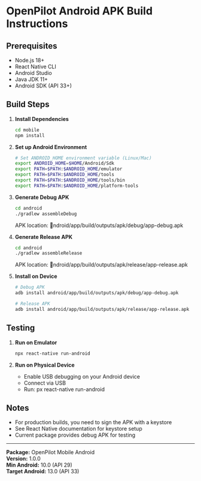 ﻿# OpenPilot Android APK Build Instructions

## Prerequisites
- Node.js 18+
- React Native CLI
- Android Studio
- Java JDK 11+
- Android SDK (API 33+)

## Build Steps

1. **Install Dependencies**
   ```bash
   cd mobile
   npm install
   ```

2. **Set up Android Environment**
   ```bash
   # Set ANDROID_HOME environment variable (Linux/Mac)
   export ANDROID_HOME=$HOME/Android/Sdk
   export PATH=$PATH:$ANDROID_HOME/emulator
   export PATH=$PATH:$ANDROID_HOME/tools
   export PATH=$PATH:$ANDROID_HOME/tools/bin
   export PATH=$PATH:$ANDROID_HOME/platform-tools
   ```

3. **Generate Debug APK**
   ```bash
   cd android
   ./gradlew assembleDebug
   ```
   APK location: ndroid/app/build/outputs/apk/debug/app-debug.apk

4. **Generate Release APK**
   ```bash
   cd android
   ./gradlew assembleRelease
   ```
   APK location: ndroid/app/build/outputs/apk/release/app-release.apk

5. **Install on Device**
   ```bash
   # Debug APK
   adb install android/app/build/outputs/apk/debug/app-debug.apk
   
   # Release APK
   adb install android/app/build/outputs/apk/release/app-release.apk
   ```

## Testing

1. **Run on Emulator**
   ```bash
   npx react-native run-android
   ```

2. **Run on Physical Device**
   - Enable USB debugging on your Android device
   - Connect via USB
   - Run: 
px react-native run-android

## Notes
- For production builds, you need to sign the APK with a keystore
- See React Native documentation for keystore setup
- Current package provides debug APK for testing

---
**Package:** OpenPilot Mobile Android  
**Version:** 1.0.0  
**Min Android:** 10.0 (API 29)  
**Target Android:** 13.0 (API 33)
